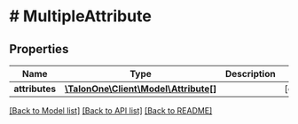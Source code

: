 # # MultipleAttribute

## Properties

Name | Type | Description | Notes
------------ | ------------- | ------------- | -------------
**attributes** | [**\TalonOne\Client\Model\Attribute[]**](Attribute.md) |  | [optional] 

[[Back to Model list]](../../README.md#documentation-for-models) [[Back to API list]](../../README.md#documentation-for-api-endpoints) [[Back to README]](../../README.md)


